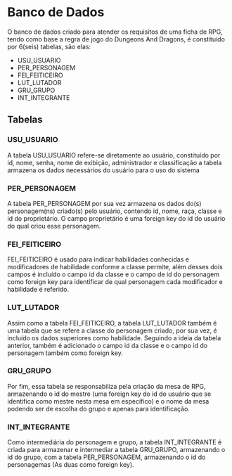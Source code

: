 # Banco de Dados

O banco de dados criado para atender os requisitos de uma ficha de RPG, tendo como base a regra de jogo do Dungeons And Dragons, é constituído por 6(seis) tabelas, são elas:

- USU_USUARIO
- PER_PERSONAGEM
- FEI_FEITICEIRO
- LUT_LUTADOR
- GRU_GRUPO
- INT_INTEGRANTE

## Tabelas
### USU_USUARIO
A tabela USU_USUARIO refere-se diretamente ao usuário, constituído por id, nome, senha, nome de exibição, administrador e classificação a tabela armazena os dados necessários do usuário para o uso do sistema

### PER_PERSONAGEM
A tabela PER_PERSONAGEM por sua vez armazena os dados do(s) personagem(ns) criado(s) pelo usuário, contendo id, nome, raça, classe e id do proprietário.
O campo proprietário é uma foreign key do id do usuário do qual criou esse personagem.

### FEI_FEITICEIRO
FEI_FEITICEIRO é usado para indicar habilidades conhecidas e modificadores de habilidade conforme a classe permite, além desses dois campos é incluído o campo id da classe e o campo de id do personagem como foreign key para identificar de qual personagem cada modificador e habilidade é referido.

### LUT_LUTADOR
Assim como a tabela FEI_FEITICEIRO, a tabela LUT_LUTADOR também é uma tabela que se refere a classe do personagem criado, por sua vez, é incluído os dados superiores como habilidade. Seguindo a ideia da tabela anterior, também é adicionado o campo id da classe e o campo id do personagem também como foreign key.

### GRU_GRUPO
Por fim, essa tabela se responsabiliza pela criação da mesa de RPG, armazenando o id do mestre (uma foreign key do id do usuário que se identifica como mestre nesta mesa em específico) e o nome da mesa podendo ser de escolha do grupo e apenas para identificação. 

### INT_INTEGRANTE
Como intermediária do personagem e grupo, a tabela INT_INTEGRANTE é criada para armazenar e intermediar a tabela GRU_GRUPO, armazenando o id do grupo, com a tabela PER_PERSONAGEM, armazenando o id do personagemas (As duas como foreign key).